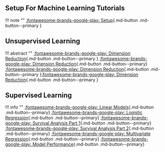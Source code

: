 ## Setup For Machine Learning Tutorials

!!! note ""
    [:fontawesome-brands-google-play: Setup](./setup.md){.md-button .md-button--primary }
    
## Unsupervised Learning

!!! abstract ""
    [:fontawesome-brands-google-play: Dimension Reduction](./unsupervised/dimension-reduction.md){.md-button .md-button--primary } [:fontawesome-brands-google-play: Dimension Reduction](./unsupervised/clustering.md){.md-button .md-button--primary} [:fontawesome-brands-google-play: Dimension Reduction](./unsupervised/k-means.md){.md-button .md-button--primary }[:fontawesome-brands-google-play: Dimension Reduction](./unsupervised/hierarchical.md){.md-button .md-button--primary }

## Supervised Learning

!!! info ""
    [:fontawesome-brands-google-play: Linear Models](./supervised/linear-model.md){.md-button .md-button--primary} [:fontawesome-brands-google-play: Logistic Regression](./supervised/logistic-regression.md){.md-button .md-button--primary} [:fontawesome-brands-google-play: Survival Analysis Part 1](./supervised/surv-part1.md){.md-button .md-button--primary} [:fontawesome-brands-google-play: Survival Analysis Part 2](./supervised/surv-part2.md){.md-button .md-button--primary} [:fontawesome-brands-google-play: Multivariate Regression](./supervised/multivariate-regression.md){.md-button .md-button--primary} [:fontawesome-brands-google-play: Model Performance](./supervised/model-performance.md){.md-button .md-button--primary}
